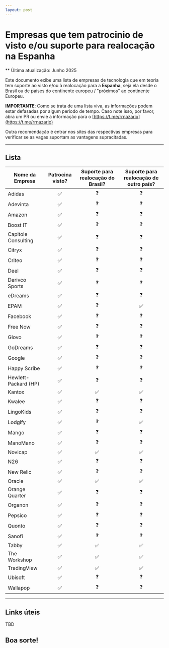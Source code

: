 ```yaml
---
layout: post
---
```

# Empresas que tem patrocinio de visto e/ou suporte para realocação na Espanha 

** Última atualização: Junho 2025

Este documento exibe uma lista de empresas de tecnologia que em teoria tem suporte ao visto e/ou à realocação para a **Espanha**, seja ela desde o Brasil ou de países do continente europeu / "próximos" ao continente Europeu.

**IMPORTANTE**: Como se trata de uma lista viva, as informações podem estar defasadas por algum periodo de tempo. Caso note isso, por favor, abra um PR ou envie a informação para o 
[https://t.me/rrnazario](https://t.me/rrnazario)

Outra recomendação é entrar nos sites das respectivas empresas para verificar se as vagas suportam as vantagens supracitadas.

---
## Lista

| Nome da Empresa | Patrocina visto? | Suporte para realocação do Brasil? | Suporte para realocação de outro país? |
|---|:---:|:---:|:---:|
| Adidas | ✅ | ❓ | ❓ |
| Adevinta | ✅ | ❓ | ❓ |
| Amazon | ✅ | ❓ | ❓ |
| Boost IT | ✅ | ❓ | ❓ |
| Capitole Consulting | ✅ | ❓ | ❓ |
| Citryx | ✅ | ❓ | ❓ |
| Criteo | ✅ | ❓ | ❓ |
| Deel | ✅ | ❓ | ❓ |
| Derivco Sports | ✅ | ❓ | ❓ |
| eDreams | ✅ | ❓ | ❓ |
| EPAM | ✅ | ❓ | ✅ |
| Facebook | ✅ | ❓ | ❓ |
| Free Now | ✅ | ❓ | ❓ |
| Glovo | ✅ | ❓ | ❓ |
| GoDreams | ✅ | ❓ | ❓ |
| Google | ✅ | ❓ | ❓ |
| Happy Scribe | ✅ | ❓ | ❓ |
| Hewlett-Packard (HP) | ✅ | ❓ | ❓ |
| Kantox | ✅ | ✅ | ✅ |
| Kwalee | ✅ | ❓ | ❓ |
| LingoKids | ✅ | ❓ | ❓ |
| Lodgify | ✅ | ❓ | ✅ |
| Mango | ✅ | ❓ | ❓ |
| ManoMano | ✅ | ❓ | ❓ |
| Novicap | ✅ | ✅ | ✅ |
| N26 | ✅ | ❓ | ❓ |
| New Relic | ✅ | ❓ | ❓ |
| Oracle | ✅ | ✅ | ✅ |
| Orange Quarter | ✅ | ❓ | ❓ |
| Organon | ✅ | ❓ | ❓ |
| Pepsico | ✅ | ❓ | ❓ |
| Quonto | ✅ | ❓ | ❓ |
| Sanofi | ✅ | ❓ | ❓ |
| Tabby | ✅ | ✅ | ✅ |
| The Workshop | ✅ | ✅ | ✅ | 
| TradingView | ✅ | ✅ | ✅ |
| Ubisoft | ✅ | ❓ | ❓ |
| Wallapop | ✅ | ❓ | ❓ |

---
## Links úteis

TBD

## Boa sorte!
